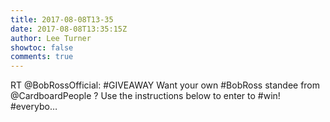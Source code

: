 ```yaml
---
title: 2017-08-08T13-35
date: 2017-08-08T13:35:15Z
author: Lee Turner
showtoc: false
comments: true
---
```


RT @BobRossOfficial: #GIVEAWAY Want your own #BobRoss standee from @CardboardPeople ? Use the instructions below to enter to #win! #everybo…

